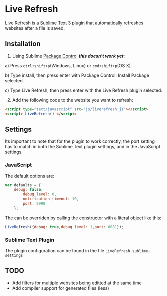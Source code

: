 Live Refresh
============

Live Refresh is a [Sublime Text 3](http://www.sublimetext.com/3) plugin that automatically refreshes websites after a file is saved.

Installation
------------

1. Using Sublime [Package Control](http://wbond.net/sublime_packages/package_control/installation) __*this doesn't work yet*__:

  a) Press `ctrl+shift+p`(Windows, Linux) or `cmd+shift+p`(OS X).
  
  b) Type install, then press enter with Package Control: Install Package selected.
  
  c) Type Live Refresh, then press enter with the Live Refresh plugin selected.

2. Add the following code to the website you want to refresh:
```html
<script type="text/javascript" src="js/liverefresh.js"></script>
<script> LiveRefresh() </script>
```

Settings
--------

Its important to note that for the plugin to work correctly, the port setting has to match in both the Sublime Text plugin settings, and in the JavaScript settings.

### JavaScript

The default options are:
```javascript
var defaults = {
 	debug: false,
		debug_level: 0,
		notification_timeout: 10,
		port: 9999
	};
```

The can be overriden by calling the constructor with a literal object like this:

```javascript
LiveRefresh({debug: true,debug_level: 1,port: 8081});
```

### Sublime Text Plugin

The plugin configuration can be found in the file `LiveRefresh.sublime-settings`

TODO
----

* Add filters for multiple websites being editted at the same time
* Add compiler support for generated files (less)





